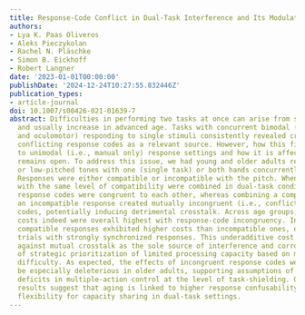```yaml
---
title: Response-Code Conflict in Dual-Task Interference and Its Modulation by Age
authors:
- Lya K. Paas Oliveros
- Aleks Pieczykolan
- Rachel N. Pläschke
- Simon B. Eickhoff
- Robert Langner
date: '2023-01-01T00:00:00'
publishDate: '2024-12-24T10:27:55.832446Z'
publication_types:
- article-journal
doi: 10.1007/s00426-021-01639-7
abstract: Difficulties in performing two tasks at once can arise from several sources
  and usually increase in advanced age. Tasks with concurrent bimodal (e.g., manual
  and oculomotor) responding to single stimuli consistently revealed crosstalk between
  conflicting response codes as a relevant source. However, how this finding translates
  to unimodal (i.e., manual only) response settings and how it is affected by age
  remains open. To address this issue, we had young and older adults respond to high-
  or low-pitched tones with one (single task) or both hands concurrently (dual task).
  Responses were either compatible or incompatible with the pitch. When responses
  with the same level of compatibility were combined in dual-task conditions, their
  response codes were congruent to each other, whereas combining a compatible and
  an incompatible response created mutually incongruent (i.e., conflicting) response
  codes, potentially inducing detrimental crosstalk. Across age groups, dual-task
  costs indeed were overall highest with response-code incongruency. In these trials,
  compatible responses exhibited higher costs than incompatible ones, even after removing
  trials with strongly synchronized responses. This underadditive cost asymmetry argues
  against mutual crosstalk as the sole source of interference and corroborates notions
  of strategic prioritization of limited processing capacity based on mapping-selection
  difficulty. As expected, the effects of incongruent response codes were found to
  be especially deleterious in older adults, supporting assumptions of age-related
  deficits in multiple-action control at the level of task-shielding. Overall, our
  results suggest that aging is linked to higher response confusability and less efficient
  flexibility for capacity sharing in dual-task settings.
---
```

